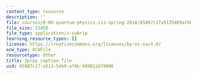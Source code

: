 ```yaml
---
content_type: resource
description: ''
file: courses/8-06-quantum-physics-iii-spring-2018/85087c17a51354b9af6bb99012d79806_xHE5uf-S9Iw.vtt
file_size: 13450
file_type: application/x-subrip
learning_resource_types: []
license: https://creativecommons.org/licenses/by-nc-sa/4.0/
ocw_type: OCWFile
resourcetype: Other
title: 3play caption file
uid: 85087c17-a513-54b9-af6b-b99012d79806
---
```

